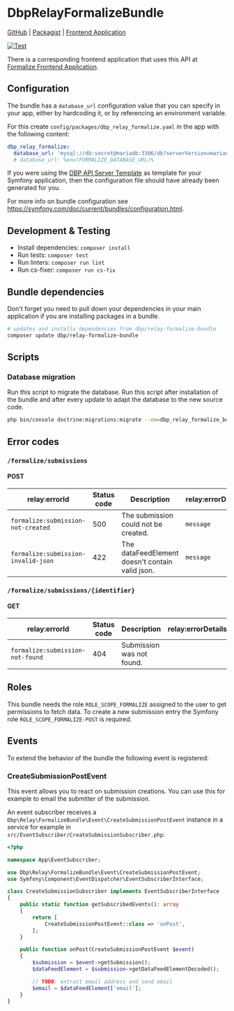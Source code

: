 # DbpRelayFormalizeBundle

[GitHub](https://github.com/digital-blueprint/relay-formalize-bundle) |
[Packagist](https://packagist.org/packages/dbp/relay-formalize-bundle) |
[Frontend Application](https://gitlab.tugraz.at/dbp/formalize/formalize)

[![Test](https://github.com/digital-blueprint/relay-formalize-bundle/actions/workflows/test.yml/badge.svg)](https://github.com/digital-blueprint/relay-formalize-bundle/actions/workflows/test.yml)

There is a corresponding frontend application that uses this API at [Formalize Frontend Application](https://gitlab.tugraz.at/dbp/formalize/formalize).

## Configuration

The bundle has a `database_url` configuration value that you can specify in your
app, either by hardcoding it, or by referencing an environment variable.

For this create `config/packages/dbp_relay_formalize.yaml` in the app with the following
content:

```yaml
dbp_relay_formalize:
  database_url: 'mysql://db:secret@mariadb:3306/db?serverVersion=mariadb-10.3.30'
  # database_url: %env(FORMALIZE_DATABASE_URL)%
```

If you were using the [DBP API Server Template](https://gitlab.tugraz.at/dbp/relay/dbp-relay-server-template)
as template for your Symfony application, then the configuration file should have already been generated for you.

For more info on bundle configuration see <https://symfony.com/doc/current/bundles/configuration.html>.

## Development & Testing

* Install dependencies: `composer install`
* Run tests: `composer test`
* Run linters: `composer run lint`
* Run cs-fixer: `composer run cs-fix`

## Bundle dependencies

Don't forget you need to pull down your dependencies in your main application if you are installing packages in a bundle.

```bash
# updates and installs dependencies from dbp/relay-formalize-bundle
composer update dbp/relay-formalize-bundle
```

## Scripts

### Database migration

Run this script to migrate the database. Run this script after installation of the bundle and
after every update to adapt the database to the new source code.

```bash
php bin/console doctrine:migrations:migrate --em=dbp_relay_formalize_bundle
```

## Error codes

### `/formalize/submissions`

#### POST

| relay:errorId                       | Status code | Description                                     | relay:errorDetails | Example                          |
|-------------------------------------|-------------|-------------------------------------------------| ------------------ |----------------------------------|
| `formalize:submission-not-created`  | 500         | The submission could not be created.            | `message`          | `['message' => 'Error message']` |
| `formalize:submission-invalid-json` | 422         | The dataFeedElement doesn't contain valid json. | `message`          |                                  |

### `/formalize/submissions/{identifier}`

#### GET

| relay:errorId                    | Status code | Description               | relay:errorDetails | Example |
| -------------------------------- | ----------- | ------------------------- | ------------------ | ------- |
| `formalize:submission-not-found` | 404         | Submission was not found. |                    |         |

## Roles

This bundle needs the role `ROLE_SCOPE_FORMALIZE` assigned to the user to get permissions to fetch data.
To create a new submission entry the Symfony role `ROLE_SCOPE_FORMALIZE-POST` is required.

## Events

To extend the behavior of the bundle the following event is registered:

### CreateSubmissionPostEvent

This event allows you to react on submission creations.
You can use this for example to email the submitter of the submission.

An event subscriber receives a `Dbp\Relay\FormalizeBundle\Event\CreateSubmissionPostEvent` instance
in a service for example in `src/EventSubscriber/CreateSubmissionSubscriber.php`:

```php
<?php

namespace App\EventSubscriber;

use Dbp\Relay\FormalizeBundle\Event\CreateSubmissionPostEvent;
use Symfony\Component\EventDispatcher\EventSubscriberInterface;

class CreateSubmissionSubscriber implements EventSubscriberInterface
{
    public static function getSubscribedEvents(): array
    {
        return [
            CreateSubmissionPostEvent::class => 'onPost',
        ];
    }

    public function onPost(CreateSubmissionPostEvent $event)
    {
        $submission = $event->getSubmission();
        $dataFeedElement = $submission->getDataFeedElementDecoded();

        // TODO: extract email address and send email
        $email = $dataFeedElement['email'];
    }
}
```
